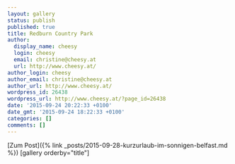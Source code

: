 ```yaml
---
layout: gallery
status: publish
published: true
title: Redburn Country Park
author:
  display_name: cheesy
  login: cheesy
  email: christine@cheesy.at
  url: http://www.cheesy.at/
author_login: cheesy
author_email: christine@cheesy.at
author_url: http://www.cheesy.at/
wordpress_id: 26438
wordpress_url: http://www.cheesy.at/?page_id=26438
date: '2015-09-24 20:22:33 +0100'
date_gmt: '2015-09-24 18:22:33 +0100'
categories: []
comments: []
---
```


[Zum Post]({% link _posts/2015-09-28-kurzurlaub-im-sonnigen-belfast.md %})
[gallery orderby="title"]
